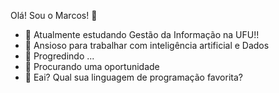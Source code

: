 Olá! Sou o Marcos! 👋


- 🔭 Atualmente estudando Gestão da Informação na UFU!!
- 🌱 Ansioso para trabalhar com inteligência artificial e Dados
- 👯 Progredindo ...
- 🤔 Procurando uma oportunidade
- 💬 Eai? Qual sua linguagem de programação favorita?

